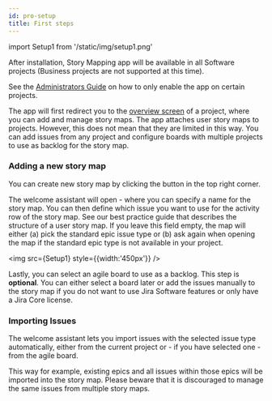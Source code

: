 ```yaml
---
id: pro-setup
title: First steps
---
```


import Setup1 from '/static/img/setup1.png'

After installation, Story Mapping app will be available in 
all Software projects (Business projects are not supported at this time).

See the [Administrators Guide](./pro-admin-guide) on how to only enable the app on certain projects.

The app will first redirect you to the [overview screen](./overview) of a project, where you can
add and manage story maps. 
The app attaches user story maps to projects. However, this does not mean that they 
are limited in this way. You can add issues from any project and configure boards with 
multiple projects to use as backlog for the story map. 

### Adding a new story map

You can create new story map by clicking the button in the top right corner.

The welcome assistant will open - where you can specify a name for the story map. You can
then define which issue you want to use for the activity row of the story map. See our best practice guide
that describes the structure of a user story map.
If you leave this field empty, the map will either (a) pick the standard epic issue type or (b) ask again
when opening the map if the standard epic type is not available in your project.

<img src={Setup1} style={{width:'450px'}} />

Lastly, you can select an agile board to use as a backlog. This step is **optional**.
You can either select a board later or add the issues manually to the story map if you do not
want to use Jira Software features or only have a Jira Core license.

### Importing Issues

The welcome assistant lets you import issues with the selected issue type automatically, 
either from the current project or - if you have selected one - from the agile board.

This way for example, existing epics and all issues within those epics will be imported into
the story map. Please beware that it is discouraged to manage the same issues from multiple story maps.